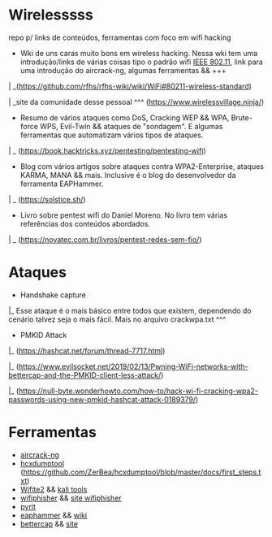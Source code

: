 # Wirelesssss 
repo p/ links de conteúdos, ferramentas com foco em wifi hacking


- Wki de uns caras muito bons em wireless hacking. Nessa wki tem uma introdução/links de várias coisas tipo
o padrão wifi [IEEE 802.11](https://en.wikipedia.org/wiki/IEEE_802.11), link para uma introdução do aircrack-ng,
algumas ferramentas && +++

|
\_(https://github.com/rfhs/rfhs-wiki/wiki/WiFi#80211-wireless-standard)

|
\_site da comunidade desse pessoal ^^^ (https://www.wirelessvillage.ninja/)

                                             
- Resumo de vários ataques como DoS, Cracking WEP && WPA, Brute-force WPS, Evil-Twin && 
ataques de "sondagem". E algumas ferramentas que automatizam vários tipos de ataques. 

|
\_ (https://book.hacktricks.xyz/pentesting/pentesting-wifi)


- Blog com vários artigos sobre ataques contra WPA2-Enterprise, ataques KARMA, MANA && mais. Inclusive é o blog
do desenvolvedor da ferramenta EAPHammer. 

|
\_ (https://solstice.sh/) 


- Livro sobre pentest wifi do Daniel Moreno. No livro tem várias referências dos conteúdos abordados.

|
\_ (https://novatec.com.br/livros/pentest-redes-sem-fio/)



# Ataques

- Handshake capture

|_ Esse ataque é o mais básico entre todos que existem, dependendo do cenário talvez seja o mais fácil.
   Mais no arquivo crackwpa.txt ^^^  

- PMKID Attack

|_ (https://hashcat.net/forum/thread-7717.html) 

|_ (https://www.evilsocket.net/2019/02/13/Pwning-WiFi-networks-with-bettercap-and-the-PMKID-client-less-attack/)

|_ (https://null-byte.wonderhowto.com/how-to/hack-wi-fi-cracking-wpa2-passwords-using-new-pmkid-hashcat-attack-0189379/)




# Ferramentas 

* [aircrack-ng](https://www.aircrack-ng.org/)
* [hcxdumptool](https://github.com/ZerBea/hcxdumptool) (https://github.com/ZerBea/hcxdumptool/blob/master/docs/first_steps.txt)
* [Wifite2](https://github.com/derv82/wifite2)  &&  [kali tools](https://www.kali.org/tools/wifite/)
* [wifiphisher](https://github.com/wifiphisher/wifiphisher) && [site wifiphisher](https://wifiphisher.org/)
* [pyrit](https://github.com/JPaulMora/Pyrit)
* [eaphammer](https://github.com/s0lst1c3/eaphammer)  &&  [wiki](https://github.com/s0lst1c3/eaphammer/wiki)
* [bettercap](https://github.com/bettercap/bettercap)  &&  [site](https://www.bettercap.org/)

